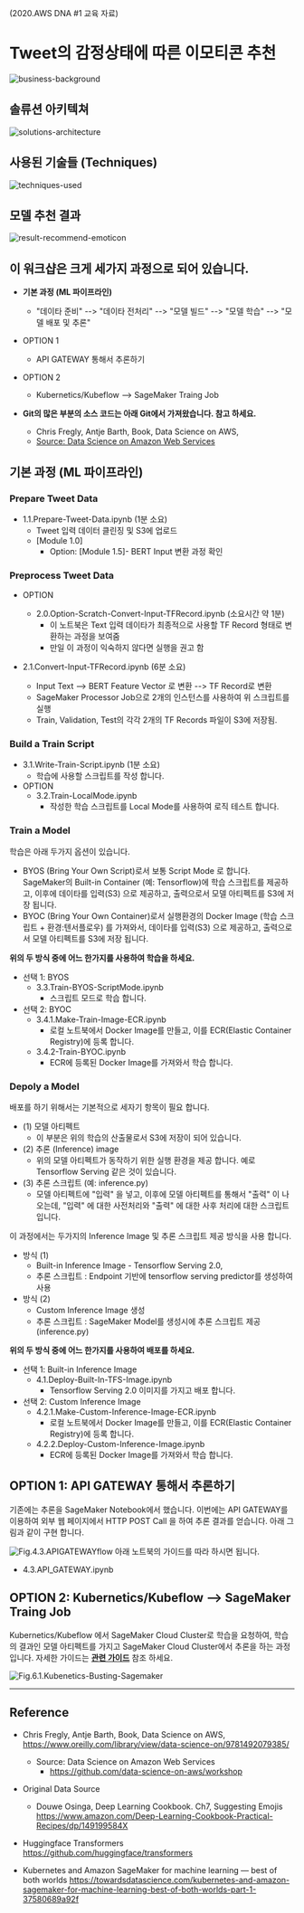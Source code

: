 (2020.AWS DNA #1 교육 자료)

# Tweet의 감정상태에 따른 이모티콘 추천

![business-background](Tweet-BERT/img/business-background.png)


## 솔류션 아키텍쳐
![solutions-architecture](Tweet-BERT/img/solutions-architecture.png)

## 사용된 기술들 (Techniques)
![techniques-used](Tweet-BERT/img/techniques-used.png)

## 모델 추천 결과

![result-recommend-emoticon](Tweet-BERT/img/result-recommend-emoticon.png)

## 이 워크샵은 크게 세가지 과정으로 되어 있습니다.

- **기본 과정 (ML 파이프라인)**
    - "데이타 준비" --> "데이타 전처리" --> "모델 빌드" --> "모델 학습" --> "모델 배포 및 추론"
- OPTION 1
    - API GATEWAY 통해서 추론하기
- OPTION 2
    - Kubernetics/Kubeflow --> SageMaker Traing Job


- **Git의 많은 부분의 소스 코드는 아래 Git에서 가져왔습니다. 참고 하세요.**
    - Chris Fregly, Antje Barth, Book, Data Science on AWS, 
    - [Source: Data Science on Amazon Web Services](https://github.com/data-science-on-aws/workshop)


## 기본 과정 (ML 파이프라인)

### Prepare Tweet Data
- 1.1.Prepare-Tweet-Data.ipynb (1분 소요)<br>
    - Tweet 입력 데이터 클린징 및 S3에 업로드
    - [Module 1.0]
        - Option: [Module 1.5]- BERT Input 변환 과정 확인
        
### Preprocess Tweet Data
- OPTION
    - 2.0.Option-Scratch-Convert-Input-TFRecord.ipynb (소요시간 약 1분)
        - 이 노트북은 Text 입력 데이타가 최종적으로 사용할 TF Record 형태로 변환하는 과정을 보여줌
        - 만일 이 과정이 익숙하지 않다면 실행을 권고 함



- 2.1.Convert-Input-TFRecord.ipynb (6분 소요) <br>
    - Input Text --> BERT Feature Vector 로 변환 --> TF Record로 변환
    - SageMaker Processor Job으로 2개의 인스턴스를 사용하여 위 스크립트를 실행
    - Train, Validation, Test의 각각 2개의 TF Records 파일이 S3에 저장됨.

### Build a Train Script
- 3.1.Write-Train-Script.ipynb (1분 소요)
    - 학습에 사용할 스크립트를 작성 합니다.
- OPTION
    - 3.2.Train-LocalMode.ipynb
        - 작성한 학습 스크립트를 Local Mode를 사용하여 로직 테스트 합니다.

### Train a Model
학습은 아래 두가지 옵션이 있습니다. 
- BYOS (Bring Your Own Script)로서 보통 Script Mode 로 합니다. SageMaker의 Built-in Container (예: Tensorflow)에 학습 스크립트를 제공하고, 이후에 데이타를 입력(S3) 으로 제공하고, 출력으로서 모델 아티펙트를 S3에 저장 됩니다.
- BYOC (Bring Your Own Container)로서 실행환경의 Docker Image (학습 스크립트 + 환경:텐서플로우) 를 가져와서, 데이타를 입력(S3) 으로 제공하고, 출력으로서 모델 아티펙트를 S3에 저장 됩니다.

**위의 두 방식 중에 어느 한가지를 사용하여 학습을 하세요.**
- 선택 1: BYOS
    - 3.3.Train-BYOS-ScriptMode.ipynb     
        - 스크립트 모드로 학습 합니다.
- 선택 2: BYOC
    - 3.4.1.Make-Train-Image-ECR.ipynb
        - 로컬 노트북에서 Docker Image를 만들고, 이를 ECR(Elastic Container Registry)에 등록 합니다.
    - 3.4.2-Train-BYOC.ipynb    
        - ECR에 등록된 Docker Image를 가져와서 학습 합니다.
    
### Depoly a Model
배포를 하기 위해서는 기본적으로 세자기 항목이 필요 합니다.
- (1) 모델 아티펙트
    - 이 부분은 위의 학습의 산출물로서 S3에 저장이 되어 있습니다.
- (2) 추론 (Inference) image 
    - 위의 모델 아티펙트가 동작하기 위한 실행 환경을 제공 합니다. 예로 Tensorflow Serving 같은 것이 있습니다.
- (3) 추론 스크립트 (예: inference.py)
    - 모델 아티펙트에 "입력" 을 넣고, 이후에 모델 아티펙트를 통해서 "출력" 이 나오는데, "입력" 에 대한 사전처리와 "출력" 에 대한 사후 처리에 대한 스크립트 입니다.
    
이 과정에서는 두가지의 Inference Image 및 추론 스크립트 제공 방식을 사용 합니다.
- 방식 (1) 
    - Built-in Inference Image - Tensorflow Serving 2.0, 
    - 추론 스크립트 : Endpoint 기반에 tensorflow serving predictor를 생성하여 사용
- 방식 (2)
    - Custom Inference Image 생성
    - 추론 스크립트 : SageMaker Model를 생성시에 추론 스크립트 제공 (inference.py)

**위의 두 방식 중에 어느 한가지를 사용하여 배포를 하세요.**
- 선택 1: Built-in Inference Image
    - 4.1.Deploy-Built-In-TFS-Image.ipynb     
        - Tensorflow Serving 2.0 이미지를 가지고 배포 합니다.
- 선택 2: Custom Inference Image
    - 4.2.1.Make-Custom-Inference-Image-ECR.ipynb
        - 로컬 노트북에서 Docker Image를 만들고, 이를 ECR(Elastic Container Registry)에 등록 합니다.
    - 4.2.2.Deploy-Custom-Inference-Image.ipynb
        - ECR에 등록된 Docker Image를 가져와서 학습 합니다.

## OPTION 1: API GATEWAY 통해서 추론하기
기존에는 추론을 SageMaker Notebook에서 했습니다. 이번에는 API GATEWAY를 이용하여 외부 웹 페이지에서 HTTP POST Call 을 하여 추론 결과를 얻습니다. 아래 그림과 같이 구현 합니다.

![Fig.4.3.APIGATEWAYflow](Tweet-BERT/img/Fig.4.3.APIGATEWAY_flow.png)
아래 노트북의 가이드를 따라 하시면 됩니다.
- 4.3.API_GATEWAY.ipynb

## OPTION 2: Kubernetics/Kubeflow --> SageMaker Traing Job

Kubernetics/Kubeflow 에서 SageMaker Cloud Cluster로 학습을 요청하여, 학습의 결과인 모델 아티펙트를 가지고 SageMaker Cloud Cluster에서 추론을 하는 과정 입니다.
자세한 가이드는 
**[관련 가이드](Tweet-BERT/install_EKS_Kubeflow/README.md)** 참조 하세요.

![Fig.6.1.Kubenetics-Busting-Sagemaker](Tweet-BERT/img/Fig.6.1.Kubenetics-Busting-Sagemaker.png)


---
## Reference
- Chris Fregly, Antje Barth, Book, Data Science on AWS, https://www.oreilly.com/library/view/data-science-on/9781492079385/
    - Source: Data Science on Amazon Web Services
        - https://github.com/data-science-on-aws/workshop


- Original Data Source
    - Douwe Osinga, Deep Learning Cookbook. Ch7, Suggesting Emojis
https://www.amazon.com/Deep-Learning-Cookbook-Practical-Recipes/dp/149199584X


- Huggingface Transformers <br>
https://github.com/huggingface/transformers

- Kubernetes and Amazon SageMaker for machine learning — best of both worlds
https://towardsdatascience.com/kubernetes-and-amazon-sagemaker-for-machine-learning-best-of-both-worlds-part-1-37580689a92f
        
